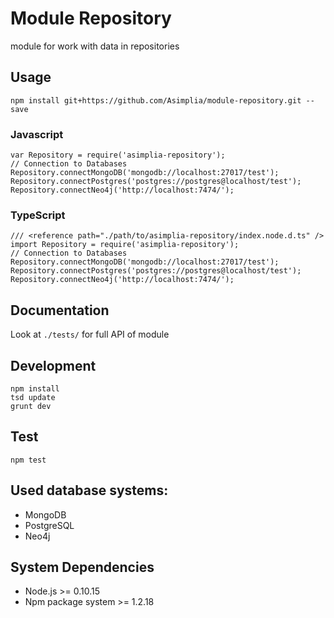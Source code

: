 ﻿# Module Repository

module for work with data in repositories

## Usage
```
npm install git+https://github.com/Asimplia/module-repository.git --save
```

### Javascript
```
var Repository = require('asimplia-repository');
// Connection to Databases
Repository.connectMongoDB('mongodb://localhost:27017/test');
Repository.connectPostgres('postgres://postgres@localhost/test');
Repository.connectNeo4j('http://localhost:7474/');
```

### TypeScript
```
/// <reference path="./path/to/asimplia-repository/index.node.d.ts" />
import Repository = require('asimplia-repository');
// Connection to Databases
Repository.connectMongoDB('mongodb://localhost:27017/test');
Repository.connectPostgres('postgres://postgres@localhost/test');
Repository.connectNeo4j('http://localhost:7474/');
```

## Documentation
Look at ```./tests/``` for full API of module

## Development
```
npm install
tsd update
grunt dev
```

## Test
```
npm test
```

## Used database systems:
* MongoDB
* PostgreSQL
* Neo4j


## System Dependencies
* Node.js >= 0.10.15
* Npm package system >= 1.2.18

